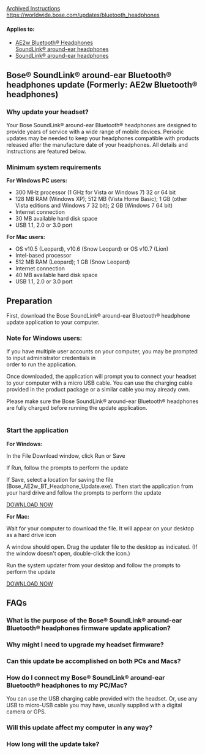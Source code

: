 <main>
<a href="https://web.archive.org/web/20210801211209/https://www.bose.com/en_us/support/article/soundlink_ae2w_download.html">Archived Instructions</a><br>
<a href="https://worldwide.bose.com/updates/bluetooth_headphones">https://worldwide.bose.com/updates/bluetooth_headphones</a>
<div class="articleAppliesTo">
<div class="bose-list bose-list--appliesToList">
<h4 class="bose-list__title">Applies to: </h4>
<ul class="bose-list__list">
<li class="bose-list__listitem ">
<a href="https://web.archive.org/web/20180725092956/https://www.bose.com/en_us/support/products/over_ear_headphones_support/soundlink-around-ear-bluetooth-headphones.html">AE2w Bluetooth® Headphones</a><br>
<a href="https://web.archive.org/web/20230607091947/https://www.bose.com/en_us/support/products/bose_headphones_support/bose_around_ear_headphones_support/soundlink-around-ear-bluetooth-headphones.html">SoundLink® around-ear headphones</a>
</li>
<li class="bose-list__listitem ">
<a href="https://web.archive.org/web/20230607091947/https://www.bose.com/en_us/support/products/bose_headphones_support/bose_around_ear_headphones_support/soundlink-around-ear-bluetooth-headphones.html">SoundLink® around-ear headphones</a>
</li>
</ul>
</div>
</div>
<div class="title">
<h2 class="bose-title -left   -none">
Bose® SoundLink® around-ear Bluetooth® headphones update (Formerly: AE2w Bluetooth® headphones)
</h2>
</div>
<div class="title">
<h3 class="bose-title -left   -none">
Why update your headset?
</h3>
</div>
<div class="text">
<div class="bose-richText  ">
<p>Your Bose SoundLink® around-ear Bluetooth® headphones are designed to provide years of service with a wide range of mobile devices. Periodic updates may be needed to keep your headphones compatible with products released after the manufacture date of your headphones. All details and instructions are featured below. <br></p>
</div>
</div>
<div class="title">
<h3 class="bose-title -left   ">
Minimum system requirements
</h3>
</div>
<div class="text">
<div class="bose-richText  ">
<p><strong>For Windows PC users:</strong></p>
</div>
</div>
<div class="list">
<div class="bose-list bose-list--none   ">
<ul>
<li><span>300 MHz processor (1 GHz for Vista or Windows 7) 32 or 64 bit</span></li>
<li><span>128 MB RAM (Windows XP); 512 MB (Vista Home Basic); 1 GB (other Vista editions and Windows 7 32 bit); 2 GB (Windows 7 64 bit)</span></li>
<li><span>Internet connection</span></li>
<li><span>30 MB available hard disk space</span></li>
<li><span>USB 1.1, 2.0 or 3.0 port</span></li>
</ul>
</div></div>
<div class="text">
<div class="bose-richText  ">
<p><strong>For Mac users:</strong></p>
</div>
</div>
<div class="list">
<div class="bose-list bose-list--none   ">
<ul>
<li><span>OS v10.5 (Leopard), v10.6 (Snow Leopard) or OS v10.7 (Lion)</span></li>
<li><span>Intel-based processor</span></li>
<li><span>512 MB RAM (Leopard); 1 GB (Snow Leopard)</span></li>
<li><span>Internet connection</span></li>
<li><span>40 MB available hard disk space</span></li>
<li><span>USB 1.1, 2.0 or 3.0 port</span></li>
</ul>
</div></div>
<div class="title">
<h2 class="bose-title -left   -none">
Preparation
</h2>
</div>
<div class="text">
<div class="bose-richText  ">
<p>First, download the Bose SoundLink® around-ear Bluetooth® headphone update application to your computer.<br></p>
</div>
</div>
<div class="title">
<h3 class="bose-title -left   -none">
Note for Windows users:
</h3>
</div>
<div class="text">
<div class="bose-richText  ">
<p>If you have multiple user accounts on your computer, you may be prompted to input administrator credentials in<br>order to run the application.</p><p>Once downloaded, the application will prompt you to connect your headset to your computer with a micro USB cable. You can use the charging cable provided in the product package or a similar cable you may already own.</p><p>Please make sure the Bose SoundLink® around-ear Bluetooth® headphones are fully charged before running the update application.<br><br></p>
</div>
</div>
<div class="title">
<h3 class="bose-title -left   -none">
Start the application
</h3>
</div>
<div class="text">
<div class="bose-richText  ">
<p><strong>For Windows:</strong></p>
</div>
</div>
<div class="list">
<div class="bose-list bose-list--none   -tempStepFix">
<div class="bose-list__list bose-list__list--bullet">
<div class="listItem">
<div class="bose-list__listitem">
<div class="text">
<div class="bose-richText  ">
<p>In the File Download window, click Run or Save</p>
</div>
</div>
</div>
</div>
<div class="listItem">
<div class="bose-list__listitem">
<div class="text">
<div class="bose-richText  ">
<p>If Run, follow the prompts to perform the update<br></p>
</div>
</div>
</div>
</div>
<div class="listItem">
<div class="bose-list__listitem">
<div class="text">
<div class="bose-richText  ">
<p>If Save, select a location for saving the file (Bose_AE2w_BT_Headphone_Update.exe). Then start the application from your hard drive and follow the prompts to perform the update<br></p>
</div>
</div>
</div>
</div>
</div>
</div></div>
<div class="buttonLink">
<a href="https://downloads.bose.com/ced/bose_ae2w_and_bose_soundlink_around-ear_bluetooth_headphones/windows/Bose_AE2w_BT_Headphone_Update.exe" role="button" class="bose-buttonLink bose-buttonLink--type1 none -withBorder    " title="DOWNLOAD NOW" target="_self">
<span>DOWNLOAD NOW</span>
</a>
</div>
<div class="text">
<div class="bose-richText  ">
<p><strong>For Mac:</strong></p>
</div>
</div>
<div class="list">
<div class="bose-list bose-list--none   -tempStepFix">
<div class="bose-list__list bose-list__list--bullet">
<div class="listItem">
<div class="bose-list__listitem">
<div class="text">
<div class="bose-richText  ">
<p>Wait for your computer to download the file. It will appear on your desktop as a hard drive icon<br></p>
</div>
</div>
</div>
</div>
<div class="listItem">
<div class="bose-list__listitem">
<div class="text">
<div class="bose-richText  ">
<p>A window should open. Drag the updater file to the desktop as indicated. (If the window doesn't open, double-click the icon.)<br></p>
</div>
</div>
</div>
</div>
<div class="listItem">
<div class="bose-list__listitem">
<div class="text">
<div class="bose-richText  ">
<p>Run the system updater from your desktop and follow the prompts to perform the update<br></p>
</div>
</div>
</div>
</div>
</div>
</div></div>
<div class="buttonLink">
<a href="https://downloads.bose.com/ced/bose_ae2w_and_bose_soundlink_around-ear_bluetooth_headphones/mac/Bose_AE2w_BT_Headphone_Update.dmg" role="button" class="bose-buttonLink bose-buttonLink--type1 none -withBorder    " title="DOWNLOAD NOW" target="_self">
<span>DOWNLOAD NOW</span>
</a>
</div>
<div class="title">
<h2 class="bose-title -left   ">
FAQs
</h2>
</div>
<div class="faqContainer"><div class="bose-faq__container ui-accordion ui-widget ui-helper-reset" data-show-first="false" role="tablist">
<div class="faq">
<h3 class="bose-faq__question ui-accordion-header ui-state-default ui-accordion-icons ui-corner-all" id="ui-id-2" aria-controls="ui-id-3" aria-selected="false" aria-expanded="false" tabindex="0"><span class="ui-accordion-header-icon ui-icon bose-faq__questionIcon"></span>What is the purpose of the Bose® SoundLink® around-ear Bluetooth® headphones firmware update application?</h3>
<div class="bose-faq__answer bose-richText bose-richText--noMargin ui-accordion-content ui-helper-reset ui-widget-content ui-corner-bottom" id="ui-id-3" aria-labelledby="ui-id-2" role="region" aria-hidden="true" style="display: none;"><p>This application allows for a simple, immediate software download directly to your computer and into the Bose® SoundLink® around-ear Bluetooth® headphones.<br></p></div>
</div>
<div class="faq">
<h3 class="bose-faq__question ui-accordion-header ui-state-default ui-accordion-icons ui-corner-all" id="ui-id-4" aria-controls="ui-id-5" aria-selected="false" aria-expanded="false" tabindex="0"><span class="ui-accordion-header-icon ui-icon bose-faq__questionIcon"></span>Why might I need to upgrade my headset firmware? </h3>
<div class="bose-faq__answer bose-richText bose-richText--noMargin ui-accordion-content ui-helper-reset ui-widget-content ui-corner-bottom" id="ui-id-5" aria-labelledby="ui-id-4" role="region" aria-hidden="true" style="display: none;"><p>Periodic updates may be needed to keep your Bose® SoundLink® around-ear Bluetooth® headphone compatible with mobile devices released after your headset's manufacture date.<br></p></div>
</div>
<div class="faq">
<h3 class="bose-faq__question ui-accordion-header ui-state-default ui-accordion-icons ui-corner-all" id="ui-id-6" aria-controls="ui-id-7" aria-selected="false" aria-expanded="false" tabindex="0"><span class="ui-accordion-header-icon ui-icon bose-faq__questionIcon"></span>Can this update be accomplished on both PCs and Macs?</h3>
<div class="bose-faq__answer bose-richText bose-richText--noMargin ui-accordion-content ui-helper-reset ui-widget-content ui-corner-bottom" id="ui-id-7" aria-labelledby="ui-id-6" role="region" aria-hidden="true" style="display: none;"><p>Yes. The PC or Mac used for the update must meet the minimum system requirements found on the download site.<br></p></div>
</div>
<div class="faq">
<h3 class="bose-faq__question ui-accordion-header ui-state-default ui-accordion-icons ui-accordion-header-active ui-state-active ui-corner-top" id="ui-id-8" aria-controls="ui-id-9" aria-selected="true" aria-expanded="true" tabindex="0"><span class="ui-accordion-header-icon ui-icon bose-faq__questionIcon bose-faq__questionIcon--active"></span>How do I connect my Bose® SoundLink® around-ear Bluetooth® headphones to my PC/Mac?</h3>
<div class="bose-faq__answer bose-richText bose-richText--noMargin ui-accordion-content ui-helper-reset ui-widget-content ui-corner-bottom ui-accordion-content-active" id="ui-id-9" aria-labelledby="ui-id-8" role="region" aria-hidden="false" style="display: block;"><p>You can use the USB charging cable provided with the headset. Or, use any USB to micro-USB cable you may have, usually supplied with a digital camera or GPS.<br></p></div>
</div>
<div class="faq">
<h3 class="bose-faq__question ui-accordion-header ui-state-default ui-corner-all ui-accordion-icons" id="ui-id-10" aria-controls="ui-id-11" aria-selected="false" aria-expanded="false" tabindex="0"><span class="ui-accordion-header-icon ui-icon bose-faq__questionIcon"></span>Will this update affect my computer in any way?</h3>
<div class="bose-faq__answer bose-richText bose-richText--noMargin ui-accordion-content ui-helper-reset ui-widget-content ui-corner-bottom" id="ui-id-11" aria-labelledby="ui-id-10" role="region" aria-hidden="true" style="display: none;"><p>While the application is running, it will create and utilise temporary working files. When the application has finished and closed, it will remove all temporary working files, leaving behind the driver and the downloaded application file (Windows machines only). The application file can be deleted from your computer after the update is complete, but we recommend leaving the driver installed on your computer to make future upgrades easier.<br></p></div>
</div>
<div class="faq">
<h3 class="bose-faq__question ui-accordion-header ui-state-default ui-corner-all ui-accordion-icons" id="ui-id-12" aria-controls="ui-id-13" aria-selected="false" aria-expanded="false" tabindex="0"><span class="ui-accordion-header-icon ui-icon bose-faq__questionIcon"></span>How long will the update take?</h3>
<div class="bose-faq__answer bose-richText bose-richText--noMargin ui-accordion-content ui-helper-reset ui-widget-content ui-corner-bottom" id="ui-id-13" aria-labelledby="ui-id-12" role="region" aria-hidden="true" style="display: none;"><p>The update may take as long as five minutes to complete.<br></p></div>
</div>
</div>
</div>
</section>
</div>
</div>
</main>

